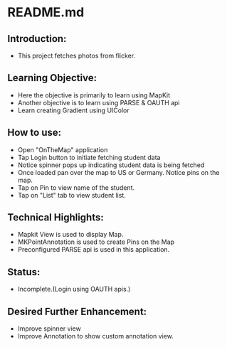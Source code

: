 # README.md

## Introduction:

* This project fetches photos from flicker.

## Learning Objective:

* Here the objective is primarily to learn using MapKit
* Another objective is to learn using PARSE & OAUTH api
* Learn creating Gradient using UIColor

## How to use:

* Open "OnTheMap" application
* Tap Login button to initiate fetching student data
* Notice spinner pops up indicating student data is being fetched
* Once loaded pan over the map to US or Germany. Notice pins on the map.
* Tap on Pin to view name of the student.
* Tap on "List" tab to view student list.

## Technical Highlights:

* Mapkit View is used to display Map.
* MKPointAnnotation is used to create Pins on the Map
* Preconfigured PARSE api is used in this application.

## Status:

* Incomplete.(Login using OAUTH apis.)

## Desired Further Enhancement:

* Improve spinner view
* Improve Annotation to show custom annotation view.

